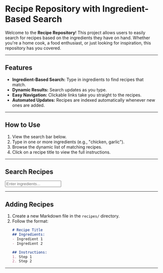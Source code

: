 # Recipe Repository with Ingredient-Based Search

Welcome to the **Recipe Repository**! This project allows users to easily search for recipes based on the ingredients they have on hand. Whether you're a home cook, a food enthusiast, or just looking for inspiration, this repository has you covered.

---

## Features
- **Ingredient-Based Search:** Type in ingredients to find recipes that match.
- **Dynamic Results:** Search updates as you type.
- **Easy Navigation:** Clickable links take you straight to the recipes.
- **Automated Updates:** Recipes are indexed automatically whenever new ones are added.

---

## How to Use
1. View the search bar below.
2. Type in one or more ingredients (e.g., "chicken, garlic").
3. Browse the dynamic list of matching recipes.
4. Click on a recipe title to view the full instructions.

---

## Search Recipes
<!-- Search bar and results will go here -->
<div id="recipe-search">
  <input type="text" id="search-bar" placeholder="Enter ingredients...">
  <ul id="results-list"></ul>
</div>

<script>
  async function loadIndex() {
    const response = await fetch('./index.json');
    const indexData = await response.json();
    const idx = lunr.Index.load(indexData);

    document.getElementById('search-bar').addEventListener('keyup', function() {
      const query = this.value.toLowerCase().trim();
      const results = idx.search(query).map(match => {
        const filePath = match.ref;
        return `<li><a href="${filePath}" target="_blank">${filePath}</a></li>`;
      });
      document.getElementById('results-list').innerHTML = results.length ? results.join('') : '<li>No recipes found.</li>';
    });
  }

  loadIndex();
</script>

---

## Adding Recipes
1. Create a new Markdown file in the `recipes/` directory.
2. Follow the format:
   ```markdown
   # Recipe Title
   ## Ingredients:
   - Ingredient 1
   - Ingredient 2

   ## Instructions:
   1. Step 1
   2. Step 2

---
